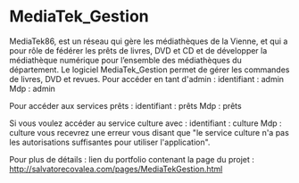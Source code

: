 # MediaTek_Gestion
MediaTek86, est un réseau qui gère les médiathèques de la Vienne, et qui a pour rôle de fédérer les prêts de livres, DVD et CD et de développer la médiathèque numérique pour l’ensemble des médiathèques du département. Le logiciel MediaTek_Gestion permet de gérer les commandes de livres, DVD et revues.
Pour accéder en tant d'admin :
identifiant : admin
Mdp : admin

Pour accéder aux services prêts :
identifiant : prêts
Mdp : prêts

Si vous voulez accéder au service culture avec :
identifiant : culture
Mdp : culture 
vous recevrez une erreur vous disant que "le service culture n'a pas les autorisations
suffisantes pour utiliser l'application".

Pour plus de détails :
lien du portfolio contenant la page du projet : http://salvatorecovalea.com/pages/MediaTekGestion.html
